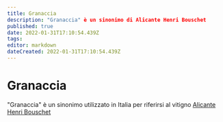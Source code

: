 ```yaml
---
title: Granaccia
description: "Granaccia" è un sinonimo di Alicante Henri Bouschet 
published: true
date: 2022-01-31T17:10:54.439Z
tags: 
editor: markdown
dateCreated: 2022-01-31T17:10:54.439Z
---
```


# Granaccia

"Granaccia" è un sinonimo utilizzato in Italia per riferirsi al vitigno [Alicante Henri Bouschet](/vitigni/Francia/bacca-nera/alicante-henri-bouschet)
